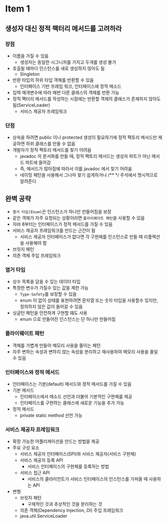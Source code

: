 # Item 1

## 생성자 대신 정적 팩터리 메서드를 고려하라

### 장점

- 이름을 가질 수 있음
  - 생성자는 동일한 시그니처를 가지고 두개를 생성 불가
- 호출될 때마다 인스턴스를 새로 생성하지 않아도 됨
  - Singleton
- 반환 타입의 하위 타입 객체를 반환할 수 있음
  - 인터페이스 기반 프레임 워크, 인터페이스에 정적 메소드
- 입력 매개변수에 따라 매번 다른 클래스의 객체를 반환 가능
- 정적 팩터리 메서드를 작성하는 시점에는 반환할 객체의 클래스가 존재하지 않아도 됨(ServiceLoader)
  - 서비스 제공자 프레임워크

### 단점

- 상속을 하려면 public 이나 protected 생성이 필요하기에 정적 팩토리 메서드만 제공하면 하위 클래스를 만들 수 없음
- 개발자가 정적 팩토리 메서드를 찾기 어려움
  - javadoc 의 문서화를 만들 때, 정적 팩토리 메서드는 생성자 파트가 아닌 메서드 파트에 들어감
  - 즉, 메서드가 많아짐에 따라서 이를 javadoc 에서 찾기 어려움
  - 네이밍 패턴을 사용해서 그나마 찾기 쉽게하거나 /** */ 주석에서 명시적으로 알려준다

## 완벽 공략

- `열거 타입(Enum)`은 인스턴스가 하나만 만들어짐을 보장
- 같은 객체가 자주 요청되는 상황이라면 `플라이웨이트 패턴`을 사용할 수 있음
- 자바 8부터는 인터페이스가 정적 메서드를 가질 수 있음
- 서비스 제공자 프레임워크를 만드는 근간이 됨
  - 서비스 제공자 인터페이스가 없다면 각 구현체를 인스턴스로 만들 때 리플렉션을 사용해야 함
- 브릿지 패턴
- 의존 객체 주입 프레임워크

### 열거 타입

- 상수 목록을 담을 수 있는 데이터 타입
- 특정한 변수가 가질수 있는 값을 제한 가능
  - `Type-Safety`를 보장할 수 있음
  - enum 이 없이 상태를 표현하려면 문자열 또는 숫자 타입을 사용할수 있지만, 정의하지 않은 값이 들어갈 수 있음
- 싱글턴 패턴을 안전하게 구현할 떄도 사용
  - enum 으로 만들어진 인스턴스는 단 하나만 만들어짐

### 플라이웨이트 패턴

- 객체를 가볍게 만들어 메모리 사용을 줄이는 패턴
- 자주 변하는 속성과 변하지 않는 속성을 분리하고 재사용하여 메모리 사용을 줄일 수 있음

### 인터페이스와 정적 메서드

- 인터페이스는 기본(default) 메서드와 정적 메서드를 가질 수 있음
- 기본 메서드
  - 인터페이스에서 메소드 선언과 더불어 기본적인 구현체를 제공
  - 인터페이스를 구현하는 클래스에 새로운 기능을 추가 가능
- 정적 메서드
  - private static method 선언 가능

### 서비스 제공자 프레임워크

- 확장 가능한 어플리케이션을 만드는 방법을 제공
- 주요 구성 요소
  - 서비스 제공자 인터페이스(SPI)와 서비스 제공자(서비스 구현체)
  - 서비스 제공자 등록 API
    - 서비스 인터페이스의 구현체를 등록하는 방법
  - 서비스 접근 API
    - 서비스의 클라이언트가 서비스 인터페이스의 인스턴스를 가져올 때 사용하는 API
- 변형
  - 브릿지 패턴
    - 구체적인 것과 추상적인 것을 분리하는 것
  - 의존 객체(Dependency Injection, DI) 주입 프레임워크
  - java.util.ServiceLoader